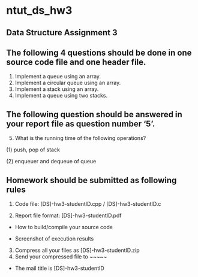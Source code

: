 # ntut_ds_hw3

## Data Structure Assignment 3

## The following 4 questions should be done in one source code file and one header file.
1. Implement a queue using an array.
2. Implement a circular queue using an array.
3. Implement a stack using an array.
4. Implement a queue using two stacks.

## The following question should be answered in your report file as question number ‘5’.

5. What is the running time of the following operations?

(1) push, pop of stack

(2) enqueuer and dequeue of queue

## Homework should be submitted as following rules

1. Code file: [DS]-hw3-studentID.cpp / [DS]-hw3-studentID.c

2. Report file format: [DS]-hw3-studentID.pdf

  - How to build/compile your source code

  - Screenshot of execution results

3. Compress all your files as [DS]-hw3-studentID.zip
4. Send your compressed file to ~~~~~

  - The mail title is [DS]-hw3-studentID
